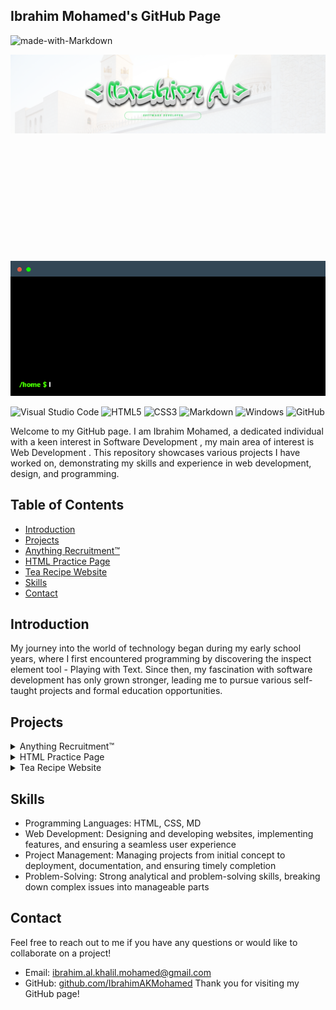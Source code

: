 ## Ibrahim Mohamed's GitHub Page
![made-with-Markdown](https://img.shields.io/badge/Made%20with-Markdown-1f425f.svg)

<img src="Ibrahim A.png">
                                                                                                                                                                                                                                                                                                                                                                                                            
<p align ="center"> 
<img src="terminal.gif" >
</p>

![Visual Studio Code](https://img.shields.io/badge/Visual%20Studio%20Code-0078d7.svg?style=for-the-badge&logo=visual-studio-code&logoColor=white) ![HTML5](https://img.shields.io/badge/html5-%23E34F26.svg?style=for-the-badge&logo=html5&logoColor=white) ![CSS3](https://img.shields.io/badge/css3-%231572B6.svg?style=for-the-badge&logo=css3&logoColor=white) ![Markdown](https://img.shields.io/badge/markdown-%23000000.svg?style=for-the-badge&logo=markdown&logoColor=white) ![Windows](https://img.shields.io/badge/Windows-0078D6?style=for-the-badge&logo=windows&logoColor=white) ![GitHub](https://img.shields.io/badge/github-%23121011.svg?style=for-the-badge&logo=github&logoColor=white)

Welcome to my GitHub page. I am Ibrahim Mohamed, a dedicated individual with a keen interest in Software Development , my main area of interest is Web Development . This repository showcases various projects I have worked on, demonstrating my skills and experience in web development, design, and programming.


## Table of Contents
- [Introduction](#Introduction)
- [Projects](#Projects)
- [Anything Recruitment™](Anything-Recruitment™)
- [HTML Practice Page](HTML-Practice-Page)
- [Tea Recipe Website](Tea-Recipe-Website)
- [Skills](Skills)
- [Contact](Contact)

## Introduction
My journey into the world of technology began during my early school years, where I first encountered programming by discovering the inspect element tool - Playing with Text. Since then, my fascination with software development has only grown stronger, leading me to pursue various self-taught projects and formal education opportunities.

## Projects

<details>
<summary> Anything Recruitment™ </summary>
<br>

Description: Designed a comprehensive website for Anything Recruitment™, a recruitment agency based in Coventry.
- Features:
-     #1 Ranking On Google Search Results
-     Custom logo incorporated in the NavBar and Footer
-     Designed and implemented a custom favicon
-     Unique logo and color scheme
-     Configured hosting and custom domain name (published at anythingrecruitment.uk)
  
</details>

<details>
  <summary> HTML Practice Page </summary>
  
## HTML Practice Page
- Description: This project showcases fundamental elements of HTML, CSS, and JavaScript.
- Features:
-     CSS Styling
-     Sign-in form with username and password fields, redirecting to a spoof login loading page
-     Buttons for Google redirection using <a> tags
-     Text switch feature using JavaScript
-     Embedded an iFrame to display external content (example advertisement)
-     Published with GitHub Pages at [ibrahimakmohamed.github.io](www.ibrahimakmohamed.github.io/V1)
 </details>

 <details>
 <summary> Tea Recipe Website </summary>

## Tea Recipe Website
- Description: A simple and elegant website dedicated to sharing various tea recipes.
- Features:
-     Clean and intuitive design With CSS Styling
-     Easy navigation through different tea recipes
-     Detailed recipe pages with ingredients and preparation steps
-     Responsive design for optimal viewing on different devices
</details>

## Skills
- Programming Languages: HTML, CSS, MD
- Web Development: Designing and developing websites, implementing features, and ensuring a seamless user experience
- Project Management: Managing projects from initial concept to deployment, documentation, and ensuring timely completion
- Problem-Solving: Strong analytical and problem-solving skills, breaking down complex issues into manageable parts

## Contact
Feel free to reach out to me if you have any questions or would like to collaborate on a project!

- Email: ibrahim.al.khalil.mohamed@gmail.com
- GitHub: [github.com/IbrahimAKMohamed](https://github.com/IbrahimAKMohamed)
Thank you for visiting my GitHub page!
<!--
**IbrahimAKMohamed/IbrahimAKMohamed** is a ✨ _special_ ✨ repository because its `README.md` (this file) appears on your GitHub profile.

Here are some ideas to get you started:

- 🔭 I’m currently working on ...
- 🌱 I’m currently learning ...
- 👯 I’m looking to collaborate on ...
- 🤔 I’m looking for help with ...
- 💬 Ask me about ...
- 📫 How to reach me: ...
- ⚡ Fun fact: ...
-->
